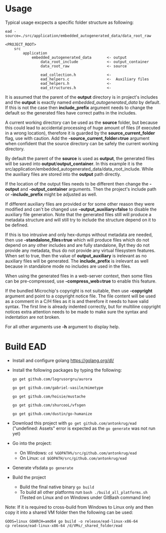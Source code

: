 # Usage

Typical usage excpects a specific folder structure as following:

`ead -source=./src/application/embedded_autogenerated_data/data_root_raw`

```
<PROJECT_ROOT>
    src
        application
            embedded_autogenerated_data       <- output
                data_root_include             <- output_container
                data_root_raw                 <- source

                ead_collection.h              <-
                ead_helpers.c                 <-  Auxiliary files
                ead_helpers.h                 <-
                ead_structures.h              <-
```

It is assumed that the parent of the **output** directory is in project's includes and the **output** is exactly named *embedded_autogenerated_data* by default. If this is not the case then **include_prefix** argument needs to change the default so the generated files have correct paths in the includes.

A current working directory can be used as the **source** folder, but because this could lead to accidental processing of huge amount of files (if executed in a wrong location), therefore it is guarded by the **source_current_folder** flag, use with caution. Add the **-source_current_folder=true** argument when confident that the source directory can be safely the current working directory.

By default the parent of the **source** is used as **output**, the generated files will be saved into **output**/**output_container**. In this example it is the src/application/embedded_autogenerated_data/data_root_include. While the auxiliary files are stored into the **output** path directly.

If the location of the output files needs to be different then change the **-output** and **-output_container** arguments. Then the project's include path or **-include_prefix** might be adjusted as well.

If different auxiliary files are provided or for some other reason they were modified and can't be changed use **-output_auxiliary=false** to disable the auxiliary file generation. Note that the generated files still will produce a metadata structure and will still try to include the structure depend on it to be defined.

If this is too intrusive and only hex-dumps without metadata are needed, then use **-standalone_files=true** which will produce files which do not depend on any other includes and are fully standalone, Byt they do not provide any metadata, thus do not provide any virtual filesystem features. When set to true, then the value of **output_auxiliary** is irelevant as no auxiliary files will be generated. The **include_prefix** is irelevant as well because in standalone mode no includes are used in the files.

When using the generated files in a web-server context, then some files can be pre-compressed, use **-compress_web=true** to enable this feature.

If the bundled Microchip's copyright is not suitable, then use **-copyright** argument and point to a copyright notice file. The file content will be used as a comment in a C/H files as it is and therefore it needs to have valid syntax. The first line is already indented correctly, but for multiline copyright notices extra attention needs to be made to make sure the syntax and indentation are not broken. 

For all other arguments use **-h** argument to display help.

# Build EAD

- Install and configure golang https://golang.org/dl/
- Install the following packages by typing the following: 

  `go get github.com/logrusorgru/aurora`

  `go get github.com/gabriel-vasile/mimetype`

  `go get github.com/hoisie/mustache`

  `go get github.com/shurcooL/vfsgen`

  `go get github.com/dustin/go-humanize`

- Download this project with `go get github.com/antonkrug/ead` ("undefined: Assets" error is expected as the `go generate` was not run yet)
- Go into the project:
  - On Windows: `cd %GOPATH%/src/github.com/antonkrug/ead`
  - On Linux: `cd $GOPATH/src/github.com/antonkrug/ead`

- Generate vfsdata `go generate`
- Build the project
  - Build the final native binary `go build`
  - To build all other platforms run `bash ./build_all_platforms.sh` (Tested on Linux and on Windows under GitBash command line)

Note: If it is required to cross-build from Windows to Linux only and then copy it into a shared VM folder then the following can be used:
```
GOOS=linux GOARCH=amd64 go build -o release/ead-linux-x86-64
cp release/ead-linux-x86-64 /d/VMs/_shared_folder/ead
```


